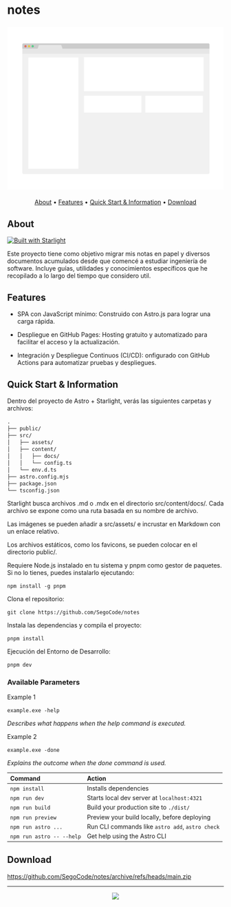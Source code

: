 # notes

<h3 align="center"><img src="media/demo.png"></h3>

<p align="center">
  <a href="#about">About</a> •
  <a href="#features">Features</a> •
  <a href="#quick-start--information">Quick Start & Information</a> •
  <a href="#download">Download</a> 
</p>

## About
[![Built with Starlight](https://astro.badg.es/v2/built-with-starlight/tiny.svg)](https://starlight.astro.build)

Este proyecto tiene como objetivo migrar mis notas en papel y diversos documentos acumulados desde que comencé a estudiar ingeniería de software. Incluye guías, utilidades y conocimientos específicos que he recopilado a lo largo del tiempo que considero util.

## Features

- SPA con JavaScript mínimo: Construido con Astro.js para lograr una carga rápida.
  
- Despliegue en GitHub Pages: Hosting gratuito y automatizado para facilitar el acceso y la actualización.

- Integración y Despliegue Continuos (CI/CD): onfigurado con GitHub Actions para automatizar pruebas y despliegues.


## Quick Start & Information

Dentro del proyecto de Astro + Starlight, verás las siguientes carpetas y archivos:
```
.
├── public/
├── src/
│   ├── assets/
│   ├── content/
│   │   ├── docs/
│   │   └── config.ts
│   └── env.d.ts
├── astro.config.mjs
├── package.json
└── tsconfig.json
```

Starlight busca archivos .md o .mdx en el directorio src/content/docs/. Cada archivo se expone como una ruta basada en su nombre de archivo.

Las imágenes se pueden añadir a src/assets/ e incrustar en Markdown con un enlace relativo.

Los archivos estáticos, como los favicons, se pueden colocar en el directorio public/.

Requiere Node.js instalado en tu sistema y pnpm como gestor de paquetes. Si no lo tienes, puedes instalarlo ejecutando:

```shell
npm install -g pnpm
```

Clona el repositorio:

```shell
git clone https://github.com/SegoCode/notes
```

Instala las dependencias y compila el proyecto:

```shell
pnpm install
```

Ejecución del Entorno de Desarrollo:

```shell
pnpm dev
```

### Available Parameters

Example 1
```shell
example.exe -help
```
*Describes what happens when the help command is executed.*

Example 2
```shell
example.exe -done
```
*Explains the outcome when the done command is used.*

| Command                   | Action                                           |
| :------------------------ | :----------------------------------------------- |
| `npm install`             | Installs dependencies                            |
| `npm run dev`             | Starts local dev server at `localhost:4321`      |
| `npm run build`           | Build your production site to `./dist/`          |
| `npm run preview`         | Preview your build locally, before deploying     |
| `npm run astro ...`       | Run CLI commands like `astro add`, `astro check` |
| `npm run astro -- --help` | Get help using the Astro CLI                     |

## Download

https://github.com/SegoCode/notes/archive/refs/heads/main.zip

---
<p align="center"><a href="https://github.com/SegoCode/notes/graphs/contributors">
  <img src="https://contrib.rocks/image?repo=SegoCode/notes" />
</a></p>

